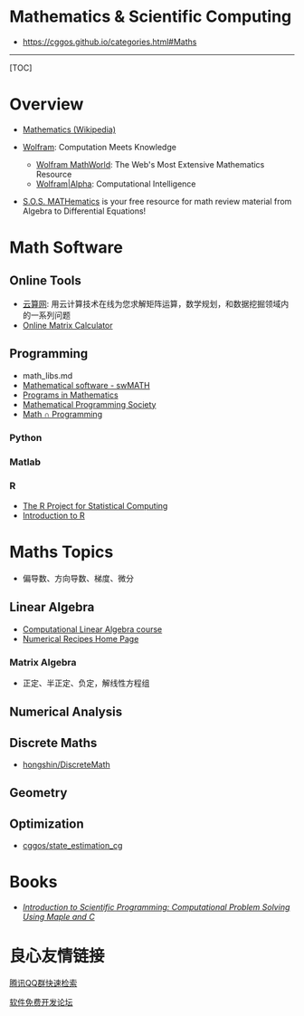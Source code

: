 # Mathematics & Scientific Computing

* https://cggos.github.io/categories.html#Maths

------

[TOC]

# Overview

* [Mathematics (Wikipedia)](https://en.wikipedia.org/wiki/Mathematics)
* [Wolfram](http://www.wolfram.com): Computation Meets Knowledge
  - [Wolfram MathWorld](http://mathworld.wolfram.com): The Web's Most Extensive Mathematics Resource
  - [Wolfram|Alpha](https://www.wolframalpha.com/): Computational Intelligence

* [S.O.S. MATHematics](http://www.sosmath.com) is your free resource for math review material from Algebra to Differential Equations!

 
   
 

 
   
 


# Math Software

## Online Tools

* [云算网](http://www.yunsuan.info): 用云计算技术在线为您求解矩阵运算，数学规划，和数据挖掘领域内的一系列问题
* [Online Matrix Calculator](http://www.bluebit.gr/matrix-calculator/)

## Programming

* math_libs.md
* [Mathematical software - swMATH](https://www.swmath.org/)
* [Programs in Mathematics](https://www.mathprograms.org)
* [Mathematical Programming Society](http://www.mathprog.org/)
* [Math ∩ Programming](https://jeremykun.com/)

### Python

### Matlab

### R

* [The R Project for Statistical Computing](https://www.r-project.org/)
* [Introduction to R](http://ramnathv.github.io/pycon2014-r/)


# Maths Topics

* 偏导数、方向导数、梯度、微分

## Linear Algebra

* [Computational Linear Algebra course](https://www.fast.ai/2017/07/17/num-lin-alg/)
* [Numerical Recipes Home Page](http://numerical.recipes/)

### Matrix Algebra

* 正定、半正定、负定，解线性方程组

## Numerical Analysis

## Discrete Maths

* [hongshin/DiscreteMath](https://github.com/hongshin/DiscreteMath)

## Geometry

## Optimization

* [cggos/state_estimation_cg](https://github.com/cggos/state_estimation_cg)

# Books

* *[Introduction to Scientific Programming: Computational Problem Solving Using Maple and C](https://www.cs.utah.edu/~zachary/IntroSciProg.html)*


 # 良心友情链接

[腾讯QQ群快速检索](http://u.720life.cn/s/8cf73f7c)

[软件免费开发论坛](http://u.720life.cn/s/bbb01dc0)